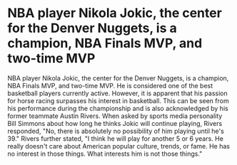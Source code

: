 # NBA player Nikola Jokic, the center for the Denver Nuggets, is a champion, NBA Finals MVP, and two-time MVP 
 NBA player Nikola Jokic, the center for the Denver Nuggets, is a champion, NBA Finals MVP, and two-time MVP. He is considered one of the best basketball players currently active. However, it is apparent that his passion for horse racing surpasses his interest in basketball. This can be seen from his performance during the championship and is also acknowledged by his former teammate Austin Rivers. When asked by sports media personality Bill Simmons about how long he thinks Jokic will continue playing, Rivers responded, "No, there is absolutely no possibility of him playing until he's 39." Rivers further stated, "I think he will play for another 5 or 6 years. He really doesn't care about American popular culture, trends, or fame. He has no interest in those things. What interests him is not those things."